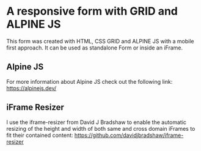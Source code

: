 # A responsive form with GRID and ALPINE JS

This form was created with HTML, CSS GRID and ALPINE JS with a mobile first approach. It can be used as standalone Form or inside an iFrame.

## Alpine JS

For more information about Alpine JS check out the following link:
https://alpinejs.dev/

## iFrame Resizer

I use the iframe-resizer from David J Bradshaw to enable the automatic resizing of the height and width of both same and cross domain iFrames to fit their contained content:
https://github.com/davidjbradshaw/iframe-resizer
